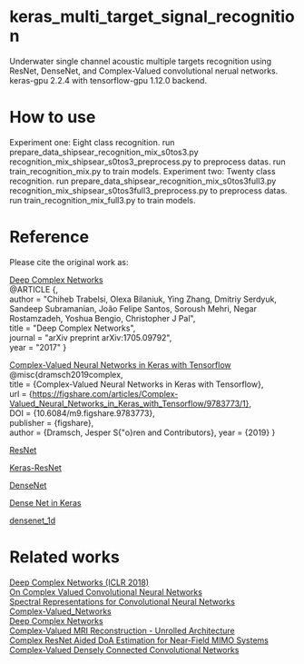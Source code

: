 #  keras_multi_target_signal_recognition
Underwater single channel acoustic multiple targets recognition using
ResNet, DenseNet, and Complex-Valued convolutional nerual networks.
keras-gpu 2.2.4 with tensorflow-gpu 1.12.0 backend.

#  How to use
Experiment one:
    Eight class recognition.
    run prepare_data_shipsear_recognition_mix_s0tos3.py
        recognition_mix_shipsear_s0tos3_preprocess.py
        to preprocess datas.
    run train_recognition_mix.py
        to train models.
Experiment two:
    Twenty class recognition.
    run prepare_data_shipsear_recognition_mix_s0tos3full3.py
        recognition_mix_shipsear_s0tos3full3_preprocess.py
        to preprocess datas.
    run train_recognition_mix_full3.py
        to train models.

#  Reference
Please cite the original work as:  

[Deep Complex Networks](https://github.com/ChihebTrabelsi/deep_complex_networks)  
@ARTICLE {,   
author  = "Chiheb Trabelsi, Olexa Bilaniuk, Ying Zhang, Dmitriy Serdyuk, Sandeep Subramanian, João Felipe Santos, Soroush Mehri, Negar Rostamzadeh, Yoshua Bengio, Christopher J Pal",  
title   = "Deep Complex Networks",  
journal = "arXiv preprint arXiv:1705.09792",  
year    = "2017"
}  
  
[Complex-Valued Neural Networks in Keras with Tensorflow](https://github.com/zengjie617789/keras-complex)  
@misc{dramsch2019complex,  
title     = {Complex-Valued Neural Networks in Keras with Tensorflow},  
url       = {https://figshare.com/articles/Complex-Valued_Neural_Networks_in_Keras_with_Tensorflow/9783773/1},   
DOI       = {10.6084/m9.figshare.9783773},  
publisher = {figshare},   
author    = {Dramsch, Jesper S{\"o}ren and Contributors}, 
 year      = {2019}
}

[ResNet](https://arxiv.org/abs/1512.03385)

[Keras-ResNet](https://github.com/broadinstitute/keras-resnet)

[DenseNet](https://arxiv.org/pdf/1608.06993v3.pdf)

[Dense Net in Keras](https://github.com/titu1994/DenseNet)

[densenet_1d](https://github.com/ankitvgupta/densenet_1d)

#  Related works
[Deep Complex Networks (ICLR 2018)](https://arxiv.org/abs/1705.09792)  
[On Complex Valued Convolutional Neural Networks](https://arxiv.org/abs/1602.09046)  
[Spectral Representations for Convolutional Neural Networks](https://arxiv.org/abs/1506.03767)  
[Complex-Valued_Networks](https://github.com/wangyifan1027/Complex-Valued_Networks)  
[Deep Complex Networks](https://github.com/Doyosae/Deep_Complex_Networks)  
[Complex-Valued MRI Reconstruction - Unrolled Architecture](https://github.com/MRSRL/complex-networks-release)  
[Complex ResNet Aided DoA Estimation for Near-Field MIMO Systems](https://arxiv.org/abs/2007.10590)  
[Complex-Valued Densely Connected Convolutional Networks](https://doi.org/10.1007/978-981-15-7981-3_21)
